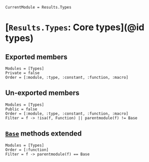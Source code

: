 ```@meta
CurrentModule = Results.Types
```

# [`Results.Types`: Core types](@id types)

## Exported members

```@autodocs
Modules = [Types]
Private = false
Order = [:module, :type, :constant, :function, :macro]
```

## Un-exported members

```@autodocs
Modules = [Types]
Public = false
Order = [:module, :type, :constant, :function, :macro]
Filter = f -> !isa(f, Function) || parentmodule(f) != Base
```

## [`Base`](https://docs.julialang.org/en/v1/base/base/) methods extended

```@autodocs
Modules = [Types]
Order = [:function]
Filter = f -> parentmodule(f) == Base
```
